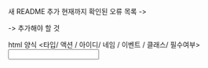 새 README 추가
현재까지 확인된 오류 목록
->

-> 추가해야 할 것


html 양식
<타입/ 액션 / 아이디/ 네임 / 이벤트 / 클래스/ 필수여부>
<input type="타입" id = "아이디" name="네임" event ="이벤트" class="클래스" required="">
<form action="/auth/signup" method="post" onsubmit = "return validationAll()" class="md-float-material form-material">



